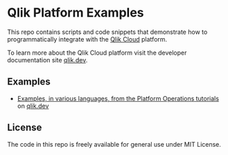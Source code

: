 # Qlik Platform Examples
This repo contains scripts and code snippets that demonstrate how to programmatically integrate with the [Qlik Cloud](https://www.qlik.com/us/products/qlik-cloud) platform.

To learn more about the Qlik Cloud platform visit the developer documentation site [qlik.dev](https://qlik.dev).

## Examples
* [Examples, in various languages, from the Platform Operations tutorials](./qlik.dev/tutorials/platform-operations) on [qlik.dev](https://qlik.dev/tutorials#platform-operations)

## License
The code in this repo is freely available for general use under MIT License.
